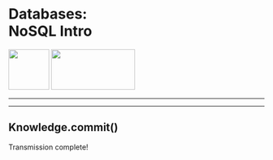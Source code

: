 Databases: <br/>NoSQL Intro
=======================

<img src="/db-course/img/kul.svg" style="height: 80px;" />
<img src="/db-course/img/uhasselt.svg" style="width: 165px; height: 80px;"/>


---


---

<!-- .slide: data-background="#008eb3" -->
## Knowledge.commit()

Transmission complete!
